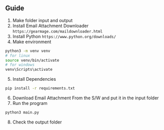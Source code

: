 ## Guide
1. Make folder input and output
2. Install Email Attachment Downloader
``https://gearmage.com/maildownloader.html``
3. Install Python
``https://www.python.org/downloads/``
4. Make environment
```bash
python3 -m venv venv
# for linux
source venv/bin/activate
# for windows
venv\Scripts\activate
```
5. Install Dependencies
```bash
pip install -r requirements.txt
```
6. Download Email Attachment From the S/W and put it in the input folder
7. Run the program
```bash
python3 main.py
```
8. Check the output folder
## 